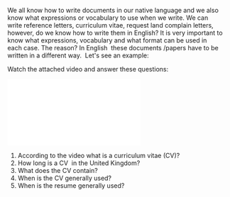 <p>We all know&nbsp;how to write&nbsp;documents&nbsp;in our native language and we also know&nbsp;what expressions&nbsp;or vocabulary to use when we write. We&nbsp;can write&nbsp;reference letters, curriculum vitae, request land complain letters, however, do we know how to write them in English? It is very important to know what expressions, vocabulary and what format&nbsp;can be used in each&nbsp;case. The reason? In English&nbsp; these documents /papers have to be written in a different way.&nbsp;&nbsp;Let's see&nbsp;an example:&nbsp;</p><p>Watch the attached video and answer these questions:</p><div style=\'text-align: center;\'><iframe title=\'YouTube video player\' src=\'https://www.youtube.com/embed/1a9vZG8iPN8\' width=\'560\' height=\'315\' frameborder=\'0\' allowfullscreen=\'allowfullscreen\'></iframe></div><ol><li>According to the video what is a curriculum vitae (CV)?</li><li>How long is a CV&nbsp; in the United Kingdom?</li><li>What does the CV contain?</li><li>When is the CV generally used?</li><li>When is the resume generally used?</li></ol>